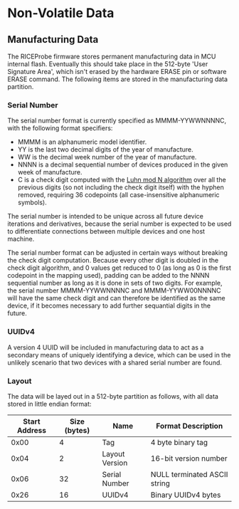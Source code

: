 # Non-Volatile Data

## Manufacturing Data

The RICEProbe firmware stores permanent manufacturing data in MCU internal flash. Eventually this should take place in the 512-byte 'User Signature Area', which isn't erased by the hardware ERASE pin or software ERASE command. The following items are stored in the manufacturing data partition.

### Serial Number

The serial number format is currently specified as MMMM-YYWWNNNNC, with the following format specifiers:

- MMMM is an alphanumeric model identifier.
- YY is the last two decimal digits of the year of manufacture.
- WW is the decimal week number of the year of manufacture.
- NNNN is a decimal sequential number of devices produced in the given week of manufacture.
- C is a check digit computed with the [Luhn mod N algorithm](https://en.wikipedia.org/wiki/Luhn_mod_N_algorithm) over all the previous digits (so not including the check digit itself) with the hyphen removed, requiring 36 codepoints (all case-insensitive alphanumeric symbols).

The serial number is intended to be unique across all future device iterations and derivatives, because the serial number is expected to be used to differentiate connections between multiple devices and one host machine.

The serial number format can be adjusted in certain ways without breaking the check digit computation. Because every other digit is doubled in the check digit algorithm, and 0 values get reduced to 0 (as long as 0 is the first codepoint in the mapping used), padding can be added to the NNNN sequential number as long as it is done in sets of two digits. For example, the serial number MMMM-YYWWNNNNC and MMMM-YYWW00NNNNC will have the same check digit and can therefore be identified as the same device, if it becomes necessary to add further sequantial digits in the future.

### UUIDv4

A version 4 UUID will be included in manufacturing data to act as a secondary means of uniquely identifying a device, which can be used in the unlikely scenario that two devices with a shared serial number are found.

### Layout

The data will be layed out in a 512-byte partition as follows, with all data stored in little endian format:

| Start Address | Size (bytes) | Name           | Format Description           |
|---------------|--------------|----------------|------------------------------|
| 0x00          | 4            | Tag            | 4 byte binary tag            |
| 0x04          | 2            | Layout Version | 16-bit version number        |
| 0x06          | 32           | Serial Number  | NULL terminated ASCII string |
| 0x26          | 16           | UUIDv4         | Binary UUIDv4 bytes          |
